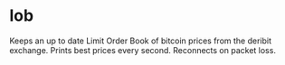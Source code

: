 # lob
Keeps an up to date Limit Order Book of bitcoin prices from the deribit exchange.
Prints best prices every second.
Reconnects on packet loss.
